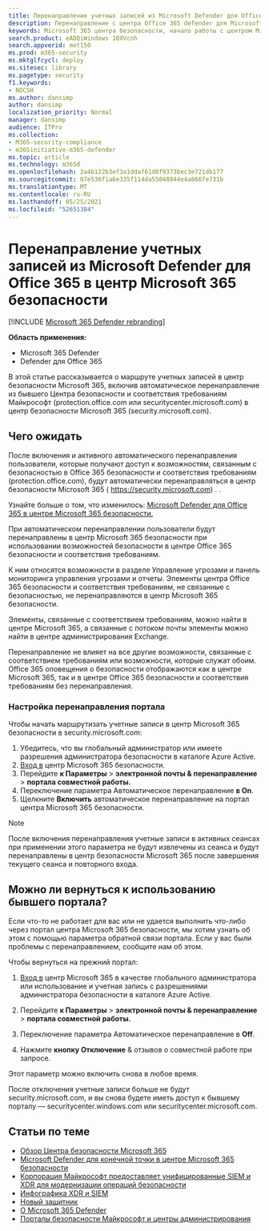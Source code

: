 ```yaml
---
title: Перенаправление учетных записей из Microsoft Defender для Office 365 в новый центр Microsoft 365 безопасности
description: Перенаправление с центра Office 365 defender для Microsoft 365 безопасности.
keywords: Microsoft 365 центра безопасности, начало работы с центром Microsoft 365, перенаправление центра безопасности
search.product: eADQiWindows 10XVcnh
search.appverid: met150
ms.prod: m365-security
ms.mktglfcycl: deploy
ms.sitesec: library
ms.pagetype: security
f1.keywords:
- NOCSH
ms.author: dansimp
author: dansimp
localization_priority: Normal
manager: dansimp
audience: ITPro
ms.collection:
- M365-security-compliance
- m365initiative-m365-defender
ms.topic: article
ms.technology: m365d
ms.openlocfilehash: 2a4b122b3ef3a1ddaf61d8f9373bec3e721db177
ms.sourcegitcommit: 07e536f1a6e335f114da55048844e4a866fe731b
ms.translationtype: MT
ms.contentlocale: ru-RU
ms.lasthandoff: 05/25/2021
ms.locfileid: "52651384"
---
```

# <a name="redirecting-accounts-from-microsoft-defender-for-office-365-to-the-microsoft-365-security-center"></a>Перенаправление учетных записей из Microsoft Defender для Office 365 в центр Microsoft 365 безопасности

[!INCLUDE [Microsoft 365 Defender rebranding](../includes/microsoft-defender.md)]

**Область применения:**

- Microsoft 365 Defender
- Defender для Office 365

В этой статье рассказывается о маршруте учетных записей в центр безопасности Microsoft 365, включив автоматическое перенаправление из бывшего Центра безопасности и соответствия требованиям Майкрософт (protection.office.com или securitycenter.microsoft.com) в центр безопасности Microsoft 365 (security.microsoft.com).

## <a name="what-to-expect"></a>Чего ожидать
После включения и активного автоматического перенаправления пользователи, которые получают доступ к возможностям, связанным с безопасностью в Office 365 безопасности и соответствия требованиям (protection.office.com), будут автоматически перенаправляться в центр безопасности Microsoft 365 ( https://security.microsoft.com) . .  

Узнайте больше о том, что изменилось: [Microsoft Defender для Office 365 в центре Microsoft 365 безопасности.](microsoft-365-security-center-mdo.md)

При автоматическом перенаправлении пользователи будут перенаправлены в центр Microsoft 365 безопасности при использовании возможностей безопасности в центре Office 365 безопасности и соответствия требованиям.

К ним относятся возможности в разделе Управление угрозами и панель мониторинга управления угрозами и отчеты. Элементы центра Office 365 безопасности и соответствия требованиям, не связанные с безопасностью, не перенаправляются в центр Microsoft 365 безопасности.

Элементы, связанные с соответствием требованиям, можно найти в центре Microsoft 365, а связанные с потоком почты элементы можно найти в центре администрирования Exchange.

Перенаправление не влияет на все другие возможности, связанные с соответствием требованиям или возможности, которые служат обоим. Office 365 оповещения о безопасности отображаются как в центре Microsoft 365, так и в центре Office 365 безопасности и соответствия требованиям без перенаправления.  

### <a name="set-up-portal-redirection"></a>Настройка перенаправления портала
Чтобы начать маршрутизать учетные записи в центр Microsoft 365 безопасности в security.microsoft.com:

1. Убедитесь, что вы глобальный администратор или имеете разрешения администратора безопасности в каталоге Azure Active.
2. [Вход в](https://security.microsoft.com/) центр Microsoft 365 безопасности.
3. Перейдите **к Параметры**  >  **электронной почты & перенаправление**  >  **портала совместной работы.**  
4. Переключение параметра Автоматическое перенаправление **в On**.
5. Щелкните **Включить** автоматическое перенаправление на портал центра Microsoft 365 безопасности.

> [!NOTE]
> После включения перенаправления учетные записи в активных сеансах при применении этого параметра не будут извлечены из сеанса и будут перенаправлены в центр безопасности Microsoft 365 после завершения текущего сеанса и повторного входа.

## <a name="can-i-go-back-to-using-the-former-portal"></a>Можно ли вернуться к использованию бывшего портала?
Если что-то не работает для вас или не удается выполнить что-либо через портал центра Microsoft 365 безопасности, мы хотим узнать об этом с помощью параметра обратной связи портала. Если у вас были проблемы с перенаправлением, сообщите нам об этом.

Чтобы вернуться на прежний портал:

1. [Вход в](https://security.microsoft.com/) центр Microsoft 365 в качестве глобального администратора или использование и учетная запись с разрешениями администратора безопасности в каталоге Azure Active.

2. Перейдите **к Параметры**  >  **электронной почты & перенаправление**  >  **портала совместной работы.**   

3. Переключение параметра Автоматическое перенаправление в **Off**.

4. Нажмите **кнопку Отключение** & отзывов о совместной работе при запросе.

Этот параметр можно включить снова в любое время.

После отключения учетные записи больше не будут security.microsoft.com, и вы снова будете иметь доступ к бывшему порталу — securitycenter.windows.com или securitycenter.microsoft.com.

## <a name="related-information"></a>Статьи по теме
- [Обзор Центра безопасности Microsoft 365](overview-security-center.md)
- [Microsoft Defender для конечной точки в центре Microsoft 365 безопасности](microsoft-365-security-center-mde.md)
- [Корпорация Майкрософт предоставляет унифицированные SIEM и XDR для модернизации операций безопасности](https://www.microsoft.com/security/blog/?p=91813) 
- [Инфографика XDR и SIEM](https://afrait.com/blog/xdr-versus-siem/) 
- [Новый защитник](https://afrait.com/blog/the-new-defender/) 
- [О Microsoft 365 Defender](https://www.microsoft.com/microsoft-365/security/microsoft-365-defender) 
- [Порталы безопасности Майкрософт и центры администрирования](portals.md)

